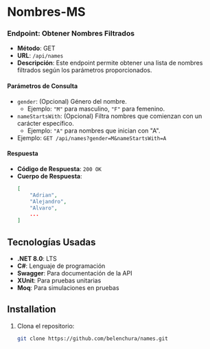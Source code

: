 # Nombres-MS

### Endpoint: Obtener Nombres Filtrados

- **Método**: GET
- **URL**: `/api/names`
- **Descripción**: Este endpoint permite obtener una lista de nombres filtrados según los parámetros proporcionados.

#### Parámetros de Consulta
- `gender`: (Opcional) Género del nombre.
  - Ejemplo: `"M"` para masculino, `"F"` para femenino.
- `nameStartsWith`: (Opcional) Filtra nombres que comienzan con un carácter específico.
  - Ejemplo: `"A"` para nombres que inician con "A".
- Ejemplo: `GET /api/names?gender=M&nameStartsWith=A`

#### Respuesta
- **Código de Respuesta**: `200 OK`
- **Cuerpo de Respuesta**:
  ```json
  [
      "Adrian",
      "Alejandro",
      "Alvaro",
      ...
  ]

## Tecnologías Usadas
- **.NET 8.0**: LTS
- **C#**: Lenguaje de programación
- **Swagger**: Para documentación de la API
- **XUnit**: Para pruebas unitarias
- **Moq**: Para simulaciones en pruebas

## Installation

1. Clona el repositorio:
   ```bash
   git clone https://github.com/belenchura/names.git
